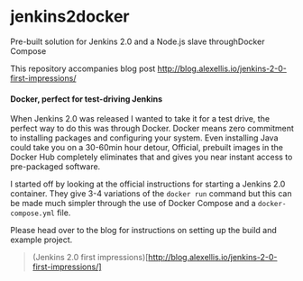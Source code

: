 # jenkins2docker

Pre-built solution for Jenkins 2.0 and a Node.js slave throughDocker Compose

This repository accompanies blog post http://blog.alexellis.io/jenkins-2-0-first-impressions/

#### Docker, perfect for test-driving Jenkins

When Jenkins 2.0 was released I wanted to take it for a test drive, the perfect way to do this was through Docker. Docker means zero commitment to installing packages and configuring your system. Even installing Java could take you on a 30-60min hour detour, Official, prebuilt images in the Docker Hub completely eliminates that and gives you near instant access to pre-packaged software.

I started off by looking at the official instructions for starting a Jenkins 2.0 container. They give 3-4 variations of the `docker run` command but this can be made much simpler through the use of Docker Compose and a `docker-compose.yml` file. 

Please head over to the blog for instructions on setting up the build and example project.

> (Jenkins 2.0 first impressions)[http://blog.alexellis.io/jenkins-2-0-first-impressions/]
